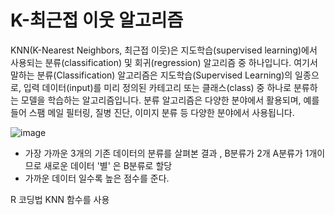 # K-최근접 이웃 알고리즘

KNN(K-Nearest Neighbors, 최근접 이웃)은 지도학습(supervised learning)에서 사용되는 분류(classification) 및 회귀(regression) 알고리즘 중 하나입니다.
여기서 말하는 분류(Classification) 알고리즘은 지도학습(Supervised Learning)의 일종으로, 입력 데이터(input)를 미리 정의된 카테고리 또는 클래스(class) 중 하나로 분류하는 모델을 학습하는 알고리즘입니다. 
분류 알고리즘은 다양한 분야에서 활용되며, 예를 들어 스팸 메일 필터링, 질병 진단, 이미지 분류 등 다양한 분야에서 사용됩니다.

![image](https://github.com/jun-youngpark/note/assets/54339804/f93cc3a5-ee7a-41b9-ab67-0ffe83845f7b)
* 가장 가까운 3개의 기존 데이터의 분류를 살펴본 결과 , B분류가 2개 A분류가 1개이므로 새로운 데이터 '별' 은 B분류로 할당
* 가까운 데이터 일수록 높은 점수를 준다.
  
R 코딩법
KNN 함수를 사용
